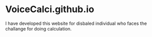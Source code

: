 # VoiceCalci.github.io
I have developed this website for disbaled individual who faces the challange for doing calculation. 
